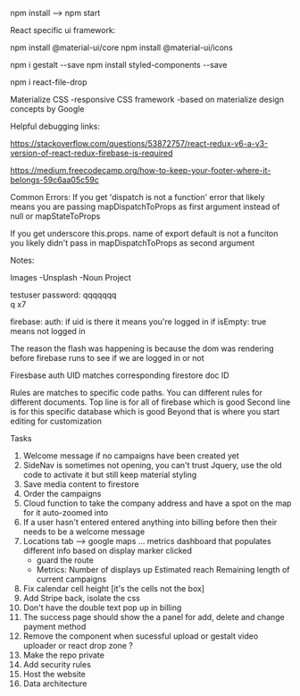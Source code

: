 npm install --> npm start

React specific ui framework:

npm install @material-ui/core
npm install @material-ui/icons


npm i gestalt --save
npm install styled-components --save


npm i react-file-drop


Materialize CSS
-responsive CSS framework
-based on materialize design concepts by Google

Helpful debugging links:

https://stackoverflow.com/questions/53872757/react-redux-v6-a-v3-version-of-react-redux-firebase-is-required

https://medium.freecodecamp.org/how-to-keep-your-footer-where-it-belongs-59c6aa05c59c

Common Errors:
If you get 'dispatch is not a function' error that likely means you are passing mapDispatchToProps as first argument instead of null or mapStateToProps

If you get underscore this.props. name of export default is not a funciton you likely didn't pass in mapDispatchToProps as second argument


Notes:

Images
-Unsplash
-Noun Project

testuser password: qqqqqqq  
q x7

firebase: auth: if uid is there it means you're logged in
  if isEmpty: true means not logged in

The reason the flash was happening is because the dom was rendering before firebase runs to see if we are logged in or not

Firesbase auth UID matches corresponding firestore doc ID

Rules are matches to specific code paths. You can different rules for different documents.
  Top line is for all of firebase which is good
  Second line is for this specific database which is good
  Beyond that is where you start editing for customization



Tasks

1. Welcome message if no campaigns have been created yet
2. SideNav is sometimes not opening, you can't trust Jquery, use the old code to activate it but still keep material styling
3. Save media content to firestore
4. Order the campaigns
5. Cloud function to take the company address and have a spot on the map for it auto-zoomed into
6. If a user hasn't entered entered anything into billing before then their needs to be a welcome message
7. Locations tab --> google maps ... metrics dashboard that populates different info based on display marker clicked
    - guard the route
    - Metrics:
      Number of displays up
      Estimated reach
      Remaining length of current campaigns
8. Fix calendar cell height [it's the cells not the box]
9. Add Stripe back, isolate the css
10. Don't have the double text pop up in billing
11. The success page should show the a panel for add, delete and change payment method
12. Remove the component when sucessful upload or gestalt video uploader or react drop zone ?
13. Make the repo private
14. Add security rules
15. Host the website
16. Data architecture 
